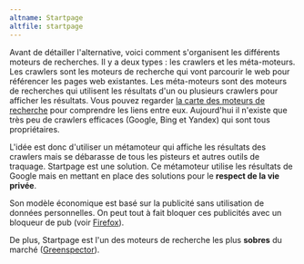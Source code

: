 ```yaml
---
altname: Startpage
altfile: startpage
---
```


Avant de détailler l'alternative, voici comment s'organisent les différents moteurs de recherches. Il y a deux types : les crawlers et les méta-moteurs. Les crawlers sont les moteurs de recherche qui vont parcourir le web pour référencer les pages web existantes. Les méta-moteurs sont des moteurs de recherches qui utilisent les résultats d'un ou plusieurs crawlers pour afficher les résultats. Vous pouvez regarder [la carte des moteurs de recherche](https://www.searchenginemap.com/) pour comprendre les liens entre eux. Aujourd'hui il n'existe que très peu de crawlers efficaces (Google, Bing et Yandex) qui sont tous propriétaires.

L'idée est donc d'utiliser un métamoteur qui affiche les résultats des crawlers mais se débarasse de tous les pisteurs et autres outils de traquage. Startpage est une solution. Ce métamoteur utilise les résultats de Google mais en mettant en place des solutions pour le **respect de la vie privée**.

Son modèle économique est basé sur la publicité sans utilisation de données personnelles. On peut tout à fait bloquer ces publicités avec un bloqueur de pub (voir [Firefox](./gafalt/Firefox)).

De plus, Startpage est l'un des moteurs de recherche les plus **sobres** du marché ([Greenspector](https://greenspector.com/fr/moteurs-de-recherches/)).
